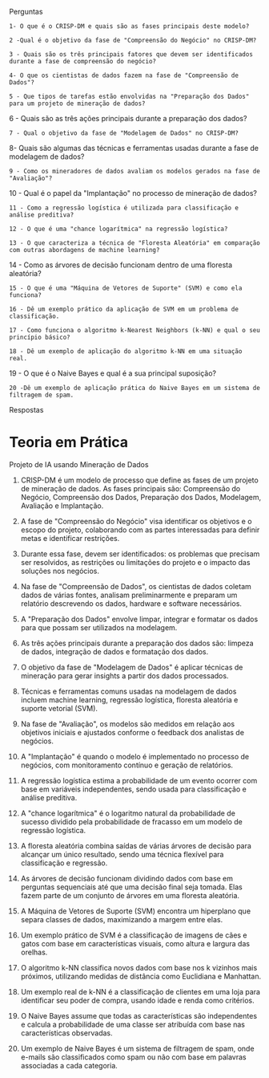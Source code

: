 Perguntas

    1- O que é o CRISP-DM e quais são as fases principais deste modelo?

    2 -Qual é o objetivo da fase de "Compreensão do Negócio" no CRISP-DM?

    3 - Quais são os três principais fatores que devem ser identificados durante a fase de compreensão do negócio?

    4- O que os cientistas de dados fazem na fase de "Compreensão de Dados"?

    5 - Que tipos de tarefas estão envolvidas na "Preparação dos Dados" para um projeto de mineração de dados?

  6 - Quais são as três ações principais durante a preparação dos dados?

    7 - Qual o objetivo da fase de "Modelagem de Dados" no CRISP-DM?

   8- Quais são algumas das técnicas e ferramentas usadas durante a fase de modelagem de dados?

    9 - Como os mineradores de dados avaliam os modelos gerados na fase de "Avaliação"?

   10 - Qual é o papel da "Implantação" no processo de mineração de dados?

    11 - Como a regressão logística é utilizada para classificação e análise preditiva?

    12 - O que é uma "chance logarítmica" na regressão logística?

    13 - O que caracteriza a técnica de "Floresta Aleatória" em comparação com outras abordagens de machine learning?

   14 -  Como as árvores de decisão funcionam dentro de uma floresta aleatória?

    15 - O que é uma "Máquina de Vetores de Suporte" (SVM) e como ela funciona?

    16 - Dê um exemplo prático da aplicação de SVM em um problema de classificação.

    17 - Como funciona o algoritmo k-Nearest Neighbors (k-NN) e qual o seu princípio básico?

    18 - Dê um exemplo de aplicação do algoritmo k-NN em uma situação real.

   19 - O que é o Naive Bayes e qual é a sua principal suposição?

    20 -Dê um exemplo de aplicação prática do Naive Bayes em um sistema de filtragem de spam.

Respostas
# Teoria em Prática
Projeto de IA usando Mineração de Dados

1. CRISP-DM é um modelo de processo que define as fases de um projeto de mineração de dados. As fases principais são: Compreensão do Negócio, Compreensão dos Dados, Preparação dos Dados, Modelagem, Avaliação e Implantação.

2. A fase de "Compreensão do Negócio" visa identificar os objetivos e o escopo do projeto, colaborando com as partes interessadas para definir metas e identificar restrições.

3. Durante essa fase, devem ser identificados: os problemas que precisam ser resolvidos, as restrições ou limitações do projeto e o impacto das soluções nos negócios.

4. Na fase de "Compreensão de Dados", os cientistas de dados coletam dados de várias fontes, analisam preliminarmente e preparam um relatório descrevendo os dados, hardware e software necessários.

5. A "Preparação dos Dados" envolve limpar, integrar e formatar os dados para que possam ser utilizados na modelagem.

6. As três ações principais durante a preparação dos dados são: limpeza de dados, integração de dados e formatação dos dados.

7. O objetivo da fase de "Modelagem de Dados" é aplicar técnicas de mineração para gerar insights a partir dos dados processados.

8. Técnicas e ferramentas comuns usadas na modelagem de dados incluem machine learning, regressão logística, floresta aleatória e suporte vetorial (SVM).

9. Na fase de "Avaliação", os modelos são medidos em relação aos objetivos iniciais e ajustados conforme o feedback dos analistas de negócios.

10. A "Implantação" é quando o modelo é implementado no processo de negócios, com monitoramento contínuo e geração de relatórios.

11. A regressão logística estima a probabilidade de um evento ocorrer com base em variáveis independentes, sendo usada para classificação e análise preditiva.

12. A "chance logarítmica" é o logaritmo natural da probabilidade de sucesso dividido pela probabilidade de fracasso em um modelo de regressão logística.

13. A floresta aleatória combina saídas de várias árvores de decisão para alcançar um único resultado, sendo uma técnica flexível para classificação e regressão.

14. As árvores de decisão funcionam dividindo dados com base em perguntas sequenciais até que uma decisão final seja tomada. Elas fazem parte de um conjunto de árvores em uma floresta aleatória.

15. A Máquina de Vetores de Suporte (SVM) encontra um hiperplano que separa classes de dados, maximizando a margem entre elas.

16. Um exemplo prático de SVM é a classificação de imagens de cães e gatos com base em características visuais, como altura e largura das orelhas.

17. O algoritmo k-NN classifica novos dados com base nos k vizinhos mais próximos, utilizando medidas de distância como Euclidiana e Manhattan.

18. Um exemplo real de k-NN é a classificação de clientes em uma loja para identificar seu poder de compra, usando idade e renda como critérios.

19. O Naive Bayes assume que todas as características são independentes e calcula a probabilidade de uma classe ser atribuída com base nas características observadas.

20. Um exemplo de Naive Bayes é um sistema de filtragem de spam, onde e-mails são classificados como spam ou não com base em palavras associadas a cada categoria.